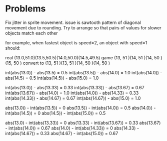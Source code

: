 # Problems

Fix jitter in sprite movement.
issue is sawtooth pattern of diagonal movement due to rounding.
Try to arrange so that pairs of values for slower objects match each other

for example, when fastest object is speed=2, an object with speed=1 should:

real       (13.0,51.0)(13.5,50.5)(14.0,50.0)(14.5,49.5)
game       (13,  51  )(14,  51  )(14,  50  )(15,  50  )
convert to (13,  51  )(13,  51  )(14,  50  )(14,  50  )

int(abs(13.0)) - abs(13.5) = 0.5
int(abs(13.5)) - abs(14.0) = 1.0
int(abs(14.0)) - abs(14.5) = 0.5
int(abs(14.5)) - abs(15.0) = 1.0

int(abs(13.0)) - abs(13.33) = 0.33
int(abs(13.33)) - abs(13.67) = 0.67
int(abs(13.67)) - abs(14.0) = 1.0
int(abs(14.0)) - abs(14.33) = 0.33
int(abs(14.33)) - abs(14.67) = 0.67
int(abs(14.67)) - abs(15.0) = 1.0

abs(13.0)) - int(abs(13.5)) = 0
abs(13.5)) - int(abs(14.0)) = 0.5
abs(14.0)) - int(abs(14.5)) = 0
abs(14.5)) - int(abs(15.0)) = 0.5

abs(13.0) - int(abs(13.33)) = 0
abs(13.33) - int(abs(13.67)) = 0.33
abs(13.67) - int(abs(14.0)) = 0.67
abs(14.0) - int(abs(14.33)) = 0
abs(14.33) - int(abs(14.67)) = 0.33
abs(14.67) - int(abs(15.0)) = 0.67
